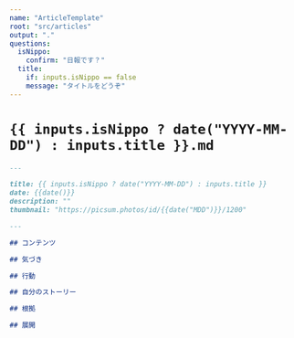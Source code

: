 ```yaml
---
name: "ArticleTemplate"
root: "src/articles"
output: "."
questions:
  isNippo:
    confirm: "日報です？"
  title:
    if: inputs.isNippo == false
    message: "タイトルをどうぞ"
---
```


# `{{ inputs.isNippo ? date("YYYY-MM-DD") : inputs.title }}.md`

```markdown
---

title: {{ inputs.isNippo ? date("YYYY-MM-DD") : inputs.title }}
date: {{date()}}
description: ""
thumbnail: "https://picsum.photos/id/{{date("MDD")}}/1200"

---

## コンテンツ

## 気づき

## 行動

## 自分のストーリー

## 根拠

## 展開
```
